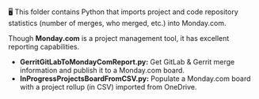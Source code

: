 🖥️ This folder contains Python that imports project and code repository statistics (number of merges, who merged, etc.) into Monday.com.

Though __Monday.com__ is a project management tool, it has excellent reporting capabilities.
- **GerritGitLabToMondayComReport.py:** Get GitLab & Gerrit merge information and publish it to a Monday.com board.
- **InProgressProjectsBoardFromCSV.py:** Populate a Monday.com board with a project rollup (in CSV) imported from OneDrive.
